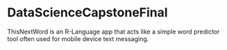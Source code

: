 # DataScienceCapstoneFinal
ThisNextWord is an R-Language app that acts like a simple word predictor tool often used for mobile device text messaging.
